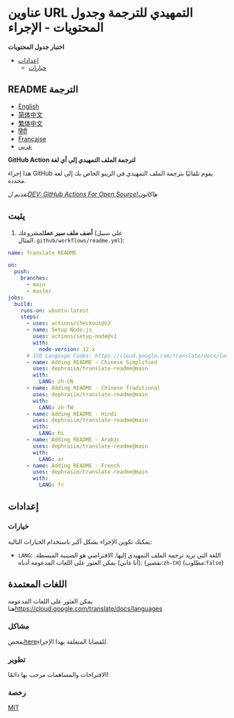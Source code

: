 # عناوين URL التمهيدي للترجمة وجدول المحتويات - الإجراء

**اختبار جدول المحتويات**

-   [إعدادات](#%D8%A5%D8%B9%D8%AF%D8%A7%D8%AF%D8%A7%D8%AA)
    -   [خيارات](#%D8%AE%D9%8A%D8%A7%D8%B1%D8%A7%D8%AA)

## README الترجمة

-   [English](README.md)
-   [简体中文](README.zh-CN.md)
-   [繁体中文](README.zh-TW.md)
-   [हिंदी](README.hi.md)
-   [Française](README.fr.md)
-   [عربى](README.ar.md)

**GitHub Action لترجمة الملف التمهيدي إلى أي لغة**

هذا إجراء GitHub يقوم تلقائيًا بترجمة الملف التمهيدي في الريبو الخاص بك إلى لغة محددة.

_تقديم ل[DEV: GitHub Actions For Open Source!](https://dev.to/devteam/announcing-the-github-actions-hackathon-on-dev-3ljn)هاكاثون_

## يثبت

1.  **أضف ملف سير عمل**لمشروعك (على سبيل المثال`.github/workflows/readme.yml`):

```yaml
name: Translate README

on:
  push:
    branches:
      - main
      - master
jobs:
  build:
    runs-on: ubuntu-latest
    steps:
      - uses: actions/checkout@v2
      - name: Setup Node.js
        uses: actions/setup-node@v1
        with:
          node-version: 12.x
      # ISO Langusge Codes: https://cloud.google.com/translate/docs/languages  
      - name: Adding README - Chinese Simplified
        uses: dephraiim/translate-readme@main
        with:
          LANG: zh-CN
      - name: Adding README - Chinese Traditional
        uses: dephraiim/translate-readme@main
        with:
          LANG: zh-TW
      - name: Adding README - Hindi
        uses: dephraiim/translate-readme@main
        with:
          LANG: hi
      - name: Adding README - Arabic
        uses: dephraiim/translate-readme@main
        with:
          LANG: ar
      - name: Adding README - French
        uses: dephraiim/translate-readme@main
        with:
          LANG: fr
```

## إعدادات

### خيارات

يمكنك تكوين الإجراء بشكل أكبر باستخدام الخيارات التالية:

-   `LANG`: اللغة التي تريد ترجمة الملف التمهيدي إليها. الافتراضي هو الصينية المبسطة. (أنا غاني) يمكن العثور على اللغات المدعومة أدناه.
    (تقصير:`zh-CH`) (مطلوب:`false`)

## اللغات المعتمدة

يمكن العثور على اللغات المدعومة هنا<https://cloud.google.com/translate/docs/languages>

### مشاكل

يفحص[here](https://github.com/dephraiim/translate-readme/issues/1)للقضايا المتعلقة بهذا الإجراء.

### تطوير

الاقتراحات والمساهمات مرحب بها دائمًا!

### رخصة

[MIT](./LICENSE)
